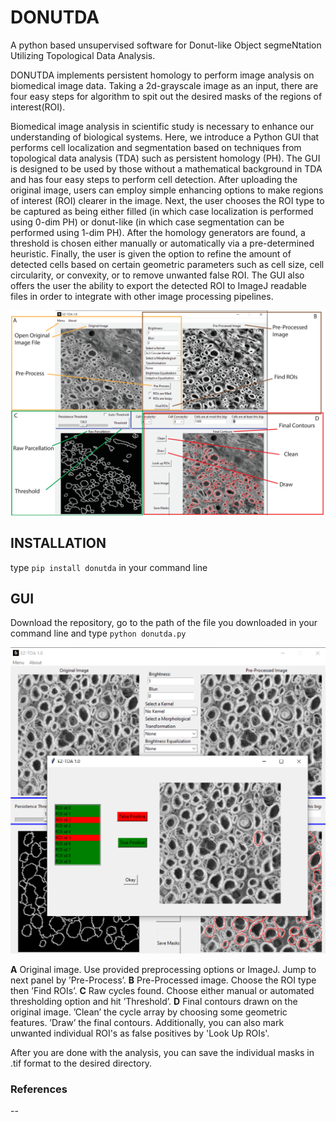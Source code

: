 # DONUTDA
A python based unsupervised software for Donut-like Object segmeNtation Utilizing Topological Data Analysis.

DONUTDA implements persistent homology to perform image analysis on biomedical image data. Taking a 2d-grayscale image as an input, there are four easy steps for algorithm to spit out the desired masks of the regions of interest(ROI).

Biomedical image analysis in scientific study is necessary to enhance our understanding of biological
systems. Here, we introduce a Python GUI that performs cell localization and segmentation
based on techniques from topological data analysis (TDA) such as persistent homology (PH). The
GUI is designed to be used by those without a mathematical background in TDA and has four
easy steps to perform cell detection. After uploading the original image, users can employ simple
enhancing options to make regions of interest (ROI) clearer in the image. Next, the user chooses
the ROI type to be captured as being either filled (in which case localization is performed using
0-dim PH) or donut-like (in which case segmentation can be performed using 1-dim PH). After
the homology generators are found, a threshold is chosen either manually or automatically via a
pre-determined heuristic. Finally, the user is given the option to refine the amount of detected cells
based on certain geometric parameters such as cell size, cell circularity, or convexity, or to remove
unwanted false ROI. The GUI also offers the user the ability to export the detected ROI to ImageJ
readable files in order to integrate with other image processing pipelines.

![GUI](https://github.com/ulgenklc/DONUTDA/blob/master/data_images/eztda_gui_abst.png)

## INSTALLATION

type `pip install donutda` in your command line

## GUI

Download the repository, go to the path of the file you downloaded in your command line and type `python donutda.py ` 

![lookup](https://github.com/ulgenklc/DONUTDA/blob/master/data_images/lookup_roi.png)

**A** Original image. Use provided preprocessing options or ImageJ. Jump
to next panel by ’Pre-Process’. **B** Pre-Processed image. Choose the ROI type then ’Find ROIs’. **C**
Raw cycles found. Choose either manual or automated thresholding option and hit ’Threshold’. **D**
Final contours drawn on the original image. ’Clean’ the cycle array by choosing some geometric
features. ’Draw’ the final contours. Additionally, you can also mark unwanted individual ROI's as false positives by 'Look Up ROIs'. 

After you are done with the analysis, you can save the individual masks in .tif format to the desired directory.

### References
--


